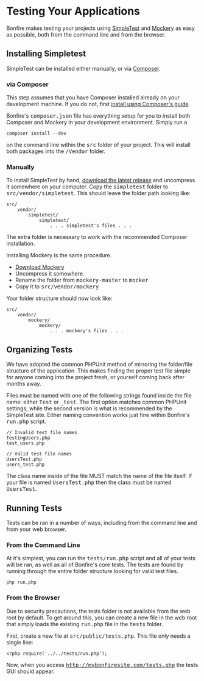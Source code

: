 # Testing Your Applications

Bonfire makes testing your projects using [SimpleTest](http://simpletest.org) and [Mockery](https://github.com/padraic/mockery) as easy as possible, both from the command line and from the browser.

## Installing Simpletest

SimpleTest can be installed either manually, or via [Composer](http://getcomposer.org).

### via Composer

This step assumes that you have Composer installed already on your development machine. If you do not, first [install using Composer's guide](http://getcomposer.org/doc/00-intro.md).

Bonfire's <tt>composer.json</tt> file has everything setup for you to install both Composer and Mockery in your development environment. Simply run a

    composer install --dev

on the command line within the <tt>src</tt> folder of your project. This will install both packages into the <tt>/Vendor</tt> folder.

### Manually

To install SimpleTest by hand, [download the latest release](http://sourceforge.net/projects/simpletest/files/simpletest/simpletest_1.1/simpletest_1.1.0.tar.gz/download) and uncompress it somewhere on your computer. Copy the <tt>simpletest</tt> folder to <tt>src/vendor/simpletest</tt>. This should leave the folder path looking like:

    src/
        vendor/
            simpletest/
                simpletest/
                    . . . simpletest's files . . .

The extra folder is necessary to work with the recommended Composer installation.

Installing Mockery is the same procedure.

- [Download Mockery](https://github.com/padraic/mockery/archive/master.zip)
- Uncompress it somewhere.
- Rename the folder from <tt>mockery-master</tt> to <tt>mocker</tt>
- Copy it to <tt>src/vendor/mockery</tt>

Your folder structure should now look like:

    src/
        vendor/
            mockery/
                mockery/
                    . . . mockery's files . . .

## Organizing Tests

We have adopted the common PHPUnit method of mirroring the folder/file structure of the application. This makes finding the proper test file simple for anyone coming into the project fresh, or yourself coming back after months away.

Files must be named with one of the following strings found inside the file name: either <tt>Test</tt> or <tt>_test</tt>. The first option matches common PHPUnit settings, while the second version is what is recommended by the SimpleTest site. Either naming convention works just fine within Bonfire's <tt>run.php</tt> script.

    // Invalid test file names
    TestingUsers.php
    test_users.php

    // Valid test file names
    UsersTest.php
    users_test.php

The class name inside of the file MUST match the name of the file itself. If your file is named <tt>UsersTest.php</tt> then the class must be named <tt>UsersTest</tt>.


## Running Tests

Tests can be ran in a number of ways, including from the command line and from your web browser.

### From the Command Line

At it's simplest, you can run the <tt>tests/run.php</tt> script and all of your tests will be ran, as well as all of Bonfire's core tests. The tests are found by running through the entire folder structure looking for valid test files.

    php run.php


### From the Browser

Due to security precautions, the tests folder is not available from the web root by default. To get around this, you can create a new file in the web root that simply loads the existing <tt>run.php</tt> file in the <tt>tests</tt> folder.

First, create a new file at <tt>src/public/tests.php</tt>. This file only needs a single line:

    <?php require('../../tests/run.php');

Now, when you access <tt>http://mybonfiresite.com/tests.php</tt> the tests GUI should appear.